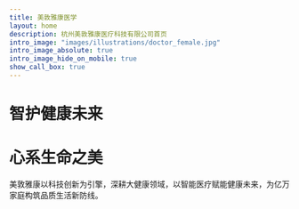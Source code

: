 ```yaml
---
title: 美敦雅康医学
layout: home
description: 杭州美敦雅康医疗科技有限公司首页
intro_image: "images/illustrations/doctor_female.jpg"
intro_image_absolute: true
intro_image_hide_on_mobile: true
show_call_box: true
---
```


# 智护健康未来
# 心系生命之美

美敦雅康以科技创新为引擎，深耕大健康领域，以智能医疗赋能健康未来，为亿万家庭构筑品质生活新防线。
